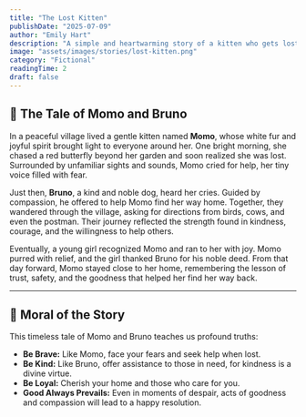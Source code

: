 ```yaml
---
title: "The Lost Kitten"
publishDate: "2025-07-09"
author: "Emily Hart"
description: "A simple and heartwarming story of a kitten who gets lost, and the kind dog who helps her find her way home, retold with lessons of virtue."
image: "assets/images/stories/lost-kitten.png"
category: "Fictional"
readingTime: 2
draft: false
---
```


## 📖 The Tale of Momo and Bruno 

In a peaceful village lived a gentle kitten named **Momo**, whose white fur and joyful spirit brought light to everyone around her. One bright morning, she chased a red butterfly beyond her garden and soon realized she was lost.
Surrounded by unfamiliar sights and sounds, Momo cried for help, her tiny voice filled with fear.


Just then, **Bruno**, a kind and noble dog, heard her cries. Guided by compassion, he offered to help Momo find her way home. Together, they wandered through the village, asking for directions from birds, cows, and even the postman. 
Their journey reflected the strength found in kindness, courage, and the willingness to help others.

Eventually, a young girl recognized Momo and ran to her with joy. Momo purred with relief, and the girl thanked Bruno for his noble deed. From that day forward, Momo stayed close to her home, remembering the lesson of trust, safety, and 
the goodness that helped her find her way back.

---

## 🌟 Moral of the Story

This timeless tale of Momo and Bruno teaches us profound truths:

- **Be Brave:** Like Momo, face your fears and seek help when lost.  
- **Be Kind:** Like Bruno, offer assistance to those in need, for kindness is a divine virtue.  
- **Be Loyal:** Cherish your home and those who care for you.  
- **Good Always Prevails:** Even in moments of despair, acts of goodness and compassion will lead to a happy resolution.
